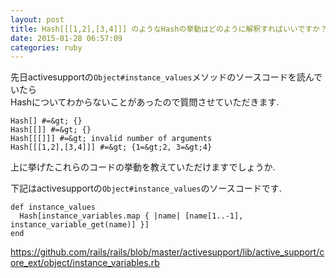```yaml
---
layout: post
title: Hash[[[1,2],[3,4]]] のようなHashの挙動はどのように解釈すればいいですか？
date: 2015-01-28 06:57:09
categories: ruby
---
```

<p>先日activesupportの<code>Object#instance_values</code>メソッドのソースコードを読んでいたら<br>
Hashについてわからないことがあったので質問させていただきます.</p>

```
Hash[] #=&gt; {}
Hash[[]] #=&gt; {}
Hash[[[]]] #=&gt; invalid number of arguments
Hash[[[1,2],[3,4]]] #=&gt; {1=&gt;2, 3=&gt;4}
```

<p>上に挙げたこれらのコードの挙動を教えていただけますでしょうか.</p>

<p>下記はactivesupportの<code>Object#instance_values</code>のソースコードです.</p>

```
def instance_values
  Hash[instance_variables.map { |name| [name[1..-1], instance_variable_get(name)] }]
end
```

<p><a href="https://github.com/rails/rails/blob/master/activesupport/lib/active_support/core_ext/object/instance_variables.rb" rel="nofollow">https://github.com/rails/rails/blob/master/activesupport/lib/active_support/core_ext/object/instance_variables.rb</a></p>
